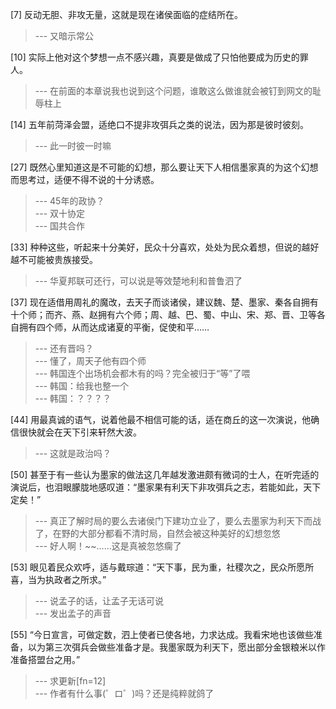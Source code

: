 
[7] 反动无胆、非攻无量，这就是现在诸侯面临的症结所在。
>--- 又暗示常公<br>

[10] 实际上他对这个梦想一点不感兴趣，真要是做成了只怕他要成为历史的罪人。
>--- 在前面的本章说我也说到这个问题，谁敢这么做谁就会被钉到网文的耻辱柱上<br>

[14] 五年前菏泽会盟，适绝口不提非攻弭兵之类的说法，因为那是彼时彼刻。
>--- 此一时彼一时嘛<br>

[27] 既然心里知道这是不可能的幻想，那么要让天下人相信墨家真的为这个幻想而思考过，适便不得不说的十分诱惑。
>--- 45年的政协？<br>
>--- 双十协定<br>
>--- 国共合作<br>

[33] 种种这些，听起来十分美好，民众十分喜欢，处处为民众着想，但说的越好越不可能被贵族接受。
>--- 华夏邦联可还行，可以说是等效楚地利和普鲁泗了<br>

[37] 现在适借用周礼的魔改，去天子而谈诸侯，建议魏、楚、墨家、秦各自拥有十个师；而齐、燕、赵拥有六个师；周、越、巴、蜀、中山、宋、郑、晋、卫等各自拥有四个师，从而达成诸夏的平衡，促使和平……
>--- 还有晋吗？<br>
>--- 懂了，周天子他有四个师<br>
>--- 韩国连个出场机会都木有的吗？完全被归于“等”了喂<br>
>--- 韩国：给我也整一个<br>
>--- 韩国：？？？？<br>

[44] 用最真诚的语气，说着他最不相信可能的话，适在商丘的这一次演说，他确信很快就会在天下引来轩然大波。
>--- 这就是政治吗？<br>

[50] 甚至于有一些认为墨家的做法这几年越发激进颇有微词的士人，在听完适的演说后，也泪眼朦胧地感叹道：“墨家果有利天下非攻弭兵之志，若能如此，天下定矣！”
>--- 真正了解时局的要么去诸侯门下建功立业了，要么去墨家为利天下而战了，在野的大部分都看不清时局，自然会被这种美好的幻想忽悠<br>
>--- 好人啊！~~……这是真被忽悠瘸了<br>

[53] 眼见着民众欢呼，适与戴琮道：“天下事，民为重，社稷次之，民众所愿所喜，当为执政者之所求。”
>--- 说孟子的话，让孟子无话可说<br>
>--- 发出孟子的声音<br>

[55] “今日宣言，可做定数，泗上使者已使各地，力求达成。我看宋地也该做些准备，以为第三次弭兵会做些准备才是。我墨家既为利天下，愿出部分金银粮米以作准备搭盟台之用。”
>--- 求更新[fn=12]<br>
>--- 作者有什么事(゜ロ゜)吗？还是纯粹就鸽了<br>
